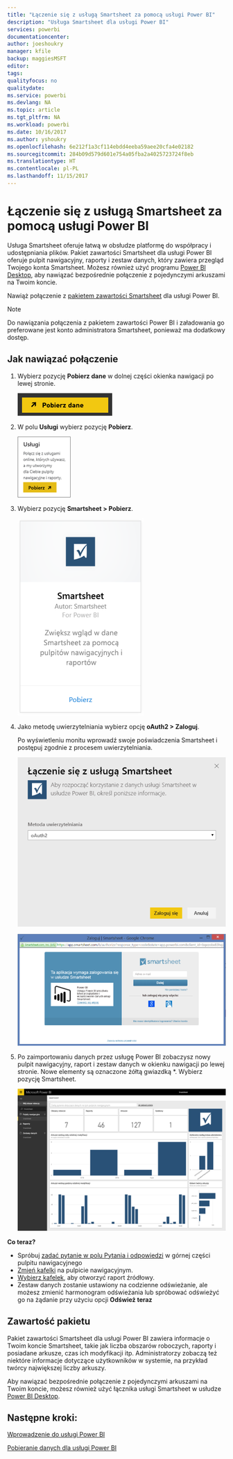 ```yaml
---
title: "Łączenie się z usługą Smartsheet za pomocą usługi Power BI"
description: "Usługa Smartsheet dla usługi Power BI"
services: powerbi
documentationcenter: 
author: joeshoukry
manager: kfile
backup: maggiesMSFT
editor: 
tags: 
qualityfocus: no
qualitydate: 
ms.service: powerbi
ms.devlang: NA
ms.topic: article
ms.tgt_pltfrm: NA
ms.workload: powerbi
ms.date: 10/16/2017
ms.author: yshoukry
ms.openlocfilehash: 6e212f1a3cf114ebdd4eeba59aee20cfa4e02182
ms.sourcegitcommit: 284b09d579d601e754a05fba2a4025723724f8eb
ms.translationtype: HT
ms.contentlocale: pl-PL
ms.lasthandoff: 11/15/2017
---
```

# <a name="connect-to-smartsheet-with-power-bi"></a>Łączenie się z usługą Smartsheet za pomocą usługi Power BI
Usługa Smartsheet oferuje łatwą w obsłudze platformę do współpracy i udostępniania plików. Pakiet zawartości Smartsheet dla usługi Power BI oferuje pulpit nawigacyjny, raporty i zestaw danych, który zawiera przegląd Twojego konta Smartsheet. Możesz również użyć programu [Power BI Desktop](desktop-connect-to-data.md), aby nawiązać bezpośrednie połączenie z pojedynczymi arkuszami na Twoim koncie. 

Nawiąż połączenie z [pakietem zawartości Smartsheet](https://app.powerbi.com/groups/me/getdata/services/smartsheet) dla usługi Power BI.

>[!NOTE]
>Do nawiązania połączenia z pakietem zawartości Power BI i załadowania go preferowane jest konto administratora Smartsheet, ponieważ ma dodatkowy dostęp.

## <a name="how-to-connect"></a>Jak nawiązać połączenie
1. Wybierz pozycję **Pobierz dane** w dolnej części okienka nawigacji po lewej stronie.
   
   ![](media/service-connect-to-smartsheet/pbi_getdata.png)
2. W polu **Usługi** wybierz pozycję **Pobierz**.
   
   ![](media/service-connect-to-smartsheet/pbi_getservices.png) 
3. Wybierz pozycję **Smartsheet \> Pobierz**.
   
   ![](media/service-connect-to-smartsheet/smartsheet.png)
4. Jako metodę uwierzytelniania wybierz opcję **oAuth2 \> Zaloguj**.
   
   Po wyświetleniu monitu wprowadź swoje poświadczenia Smartsheet i postępuj zgodnie z procesem uwierzytelniania.
   
   ![](media/service-connect-to-smartsheet/creds.png)
   
   ![](media/service-connect-to-smartsheet/creds2.png)
5. Po zaimportowaniu danych przez usługę Power BI zobaczysz nowy pulpit nawigacyjny, raport i zestaw danych w okienku nawigacji po lewej stronie. Nowe elementy są oznaczone żółtą gwiazdką \*. Wybierz pozycję Smartsheet.
   
   ![](media/service-connect-to-smartsheet/dashboard.png)

**Co teraz?**

* Spróbuj [zadać pytanie w polu Pytania i odpowiedzi](service-q-and-a.md) w górnej części pulpitu nawigacyjnego
* [Zmień kafelki](service-dashboard-edit-tile.md) na pulpicie nawigacyjnym.
* [Wybierz kafelek](service-dashboard-tiles.md), aby otworzyć raport źródłowy.
* Zestaw danych zostanie ustawiony na codzienne odświeżanie, ale możesz zmienić harmonogram odświeżania lub spróbować odświeżyć go na żądanie przy użyciu opcji **Odśwież teraz**

## <a name="whats-included"></a>Zawartość pakietu
Pakiet zawartości Smartsheet dla usługi Power BI zawiera informacje o Twoim koncie Smartsheet, takie jak liczba obszarów roboczych, raporty i posiadane arkusze, czas ich modyfikacji itp. Administratorzy zobaczą też niektóre informacje dotyczące użytkowników w systemie, na przykład twórcy największej liczby arkuszy.  

Aby nawiązać bezpośrednie połączenie z pojedynczymi arkuszami na Twoim koncie, możesz również użyć łącznika usługi Smartsheet w usłudze [Power BI Desktop](desktop-connect-to-data.md).  

## <a name="next-steps"></a>Następne kroki:

[Wprowadzenie do usługi Power BI](service-get-started.md)

[Pobieranie danych dla usługi Power BI](service-get-data.md)